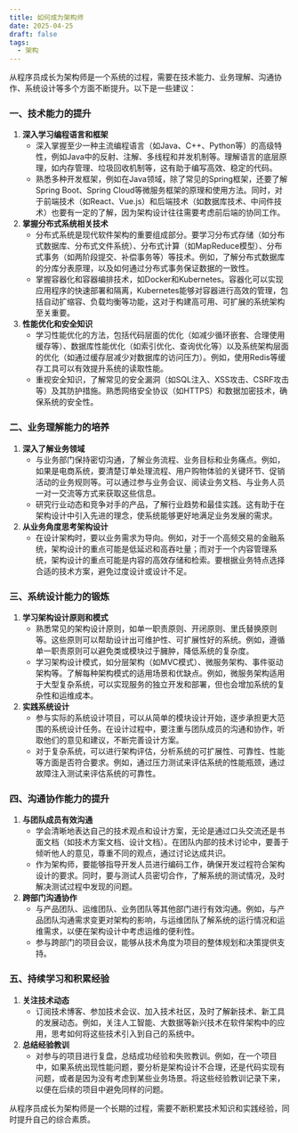 ```yaml
---
title: 如何成为架构师
date: 2025-04-25
draft: false
tags:
  - 架构
---
```

从程序员成长为架构师是一个系统的过程，需要在技术能力、业务理解、沟通协作、系统设计等多个方面不断提升。以下是一些建议：

### 一、技术能力的提升
1. **深入学习编程语言和框架**
   - 深入掌握至少一种主流编程语言（如Java、C++、Python等）的高级特性，例如Java中的反射、注解、多线程和并发机制等。理解语言的底层原理，如内存管理、垃圾回收机制等，这有助于编写高效、稳定的代码。
   - 熟悉多种开发框架，例如在Java领域，除了常见的Spring框架，还要了解Spring Boot、Spring Cloud等微服务框架的原理和使用方法。同时，对于前端技术（如React、Vue.js）和后端技术（如数据库技术、中间件技术）也要有一定的了解，因为架构设计往往需要考虑前后端的协同工作。
2. **掌握分布式系统相关技术**
   - 分布式系统是现代软件架构的重要组成部分。要学习分布式存储（如分布式数据库、分布式文件系统）、分布式计算（如MapReduce模型）、分布式事务（如两阶段提交、补偿事务等）等技术。例如，了解分布式数据库的分库分表原理，以及如何通过分布式事务保证数据的一致性。
   - 掌握容器化和容器编排技术，如Docker和Kubernetes。容器化可以实现应用程序的快速部署和隔离，Kubernetes能够对容器进行高效的管理，包括自动扩缩容、负载均衡等功能，这对于构建高可用、可扩展的系统架构至关重要。
3. **性能优化和安全知识**
   - 学习性能优化的方法，包括代码层面的优化（如减少循环嵌套、合理使用缓存等）、数据库性能优化（如索引优化、查询优化等）以及系统架构层面的优化（如通过缓存层减少对数据库的访问压力）。例如，使用Redis等缓存工具可以有效提升系统的读取性能。
   - 重视安全知识，了解常见的安全漏洞（如SQL注入、XSS攻击、CSRF攻击等）及其防护措施。熟悉网络安全协议（如HTTPS）和数据加密技术，确保系统的安全性。

### 二、业务理解能力的培养
1. **深入了解业务领域**
   - 与业务部门保持密切沟通，了解业务流程、业务目标和业务痛点。例如，如果是电商系统，要清楚订单处理流程、用户购物体验的关键环节、促销活动的业务规则等。可以通过参与业务会议、阅读业务文档、与业务人员一对一交流等方式来获取这些信息。
   - 研究行业动态和竞争对手的产品，了解行业趋势和最佳实践。这有助于在架构设计中引入先进的理念，使系统能够更好地满足业务发展的需求。
2. **从业务角度思考架构设计**
   - 在设计架构时，要以业务需求为导向。例如，对于一个高频交易的金融系统，架构设计的重点可能是低延迟和高吞吐量；而对于一个内容管理系统，架构设计的重点可能是内容的高效存储和检索。要根据业务特点选择合适的技术方案，避免过度设计或设计不足。

### 三、系统设计能力的锻炼
1. **学习架构设计原则和模式**
   - 熟悉常见的架构设计原则，如单一职责原则、开闭原则、里氏替换原则等。这些原则可以帮助设计出可维护性、可扩展性好的系统。例如，遵循单一职责原则可以避免类或模块过于臃肿，降低系统的复杂度。
   - 学习架构设计模式，如分层架构（如MVC模式）、微服务架构、事件驱动架构等。了解每种架构模式的适用场景和优缺点。例如，微服务架构适用于大型复杂系统，可以实现服务的独立开发和部署，但也会增加系统的复杂性和运维成本。
2. **实践系统设计**
   - 参与实际的系统设计项目，可以从简单的模块设计开始，逐步承担更大范围的系统设计任务。在设计过程中，要注重与团队成员的沟通和协作，听取他们的意见和建议，不断完善设计方案。
   - 对于复杂系统，可以进行架构评估，分析系统的可扩展性、可靠性、性能等方面是否符合要求。例如，通过压力测试来评估系统的性能瓶颈，通过故障注入测试来评估系统的可靠性。

### 四、沟通协作能力的提升
1. **与团队成员有效沟通**
   - 学会清晰地表达自己的技术观点和设计方案，无论是通过口头交流还是书面文档（如技术方案文档、设计文档）。在团队内部的技术讨论中，要善于倾听他人的意见，尊重不同的观点，通过讨论达成共识。
   - 作为架构师，要能够指导开发人员进行编码工作，确保开发过程符合架构设计的要求。同时，要与测试人员密切合作，了解系统的测试情况，及时解决测试过程中发现的问题。
2. **跨部门沟通协作**
   - 与产品团队、运维团队、业务团队等其他部门进行有效沟通。例如，与产品团队沟通需求变更对架构的影响，与运维团队了解系统的运行情况和运维需求，以便在架构设计中考虑运维的便利性。
   - 参与跨部门的项目会议，能够从技术角度为项目的整体规划和决策提供支持。

### 五、持续学习和积累经验
1. **关注技术动态**
   - 订阅技术博客、参加技术会议、加入技术社区，及时了解新技术、新工具的发展动态。例如，关注人工智能、大数据等新兴技术在软件架构中的应用，思考如何将这些技术引入到自己的系统中。
2. **总结经验教训**
   - 对参与的项目进行复盘，总结成功经验和失败教训。例如，在一个项目中，如果系统出现性能问题，要分析是架构设计不合理，还是代码实现有问题，或者是因为没有考虑到某些业务场景。将这些经验教训记录下来，以便在后续的项目中避免同样的问题。

从程序员成长为架构师是一个长期的过程，需要不断积累技术知识和实践经验，同时提升自己的综合素质。